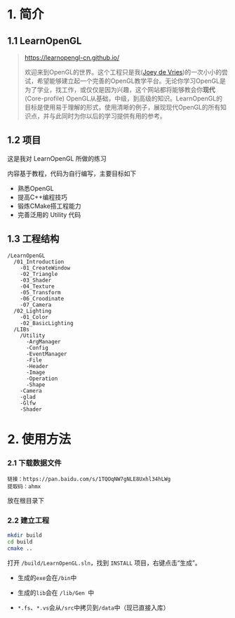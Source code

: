 # 1. 简介

## 1.1 LearnOpenGL

>https://learnopengl-cn.github.io/
>
>欢迎来到OpenGL的世界。这个工程只是我([Joey de Vries](http://joeydevries.com/))的一次小小的尝试，希望能够建立起一个完善的OpenGL教学平台。无论你学习OpenGL是为了学业，找工作，或仅仅是因为兴趣，这个网站都将能够教会你**现代**(Core-profile) OpenGL从基础，中级，到高级的知识。LearnOpenGL的目标是使用易于理解的形式，使用清晰的例子，展现现代OpenGL的所有知识点，并与此同时为你以后的学习提供有用的参考。

## 1.2 项目

这是我对 LearnOpenGL 所做的练习

内容基于教程，代码为自行编写，主要目标如下

- 熟悉OpenGL
- 提高C++编程技巧
- 锻炼CMake搭工程能力
- 完善泛用的 Utility 代码

## 1.3 工程结构

```
/LearnOpenGL
  /01_Introduction
    -01_CreateWindow
    -02_Triangle
    -03_Shader
    -04_Texture
    -05_Transform
    -06_Croodinate
    -07_Camera
  /02_Lighting
    -01_Color
    -02_BasicLighting
  /LIBs
    /Utility
      -ArgManager
      -Config
      -EventManager
      -File
      -Header
      -Image
      -Operation
      -Shape
    -Camera
    -glad
    -Glfw
    -Shader
```

# 2. 使用方法

### 2.1 下载数据文件

```
链接：https://pan.baidu.com/s/1TQOqNW7gNLE8Uxhl34hLWg 
提取码：ahmx
```

放在根目录下

### 2.2 建立工程

```bash
mkdir build
cd build
cmake ..
```

打开 `/build/LearnOpenGL.sln`，找到 `INSTALL` 项目，右键点击“生成”。

- 生成的`exe`会在`/bin`中

- 生成的`lib`会在 `/lib/Gen `中
- `*.fs`、`*.vs`会从`/src`中拷贝到`/data`中（现已直接入库）

